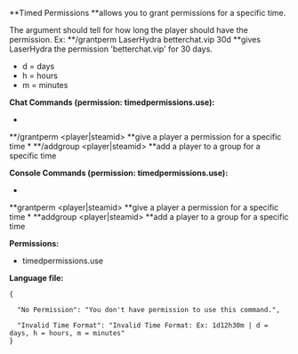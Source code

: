 **Timed Permissions **allows you to grant permissions for a specific time.


The <time> argument should tell for how long the player should have the permission. Ex: **/grantperm LaserHydra betterchat.vip 30d **gives LaserHydra the permission 'betterchat.vip' for 30 days.


* d = days
* h = hours
* m = minutes


**Chat Commands (permission: timedpermissions.use):**


* 
**/grantperm <player|steamid> <permission> <time> **give a player a permission for a specific time
* 
**/addgroup <player|steamid> <group> <time> **add a player to a group for a specific time


**Console Commands **(permission: timedpermissions.use)**:**


* 
**grantperm <player|steamid> <permission> <time> **give a player a permission for a specific time
* 
**addgroup <player|steamid> <group> <time> **add a player to a group for a specific time


**Permissions:**


* timedpermissions.use


**Language file:**

````
{

  "No Permission": "You don't have permission to use this command.",

  "Invalid Time Format": "Invalid Time Format: Ex: 1d12h30m | d = days, h = hours, m = minutes"
}
````